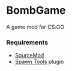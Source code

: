 BombGame
========

A game mod for CS:GO

### Requirements

- [SourceMod](https://www.sourcemod.net/)
- [Spawn Tools](https://forums.alliedmods.net/showthread.php?p=1054201) plugin

